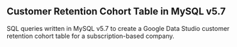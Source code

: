 ## Customer Retention Cohort Table in MySQL v5.7
SQL queries written in MySQL v5.7 to create a Google Data Studio customer retention cohort table for a subscription-based company.
